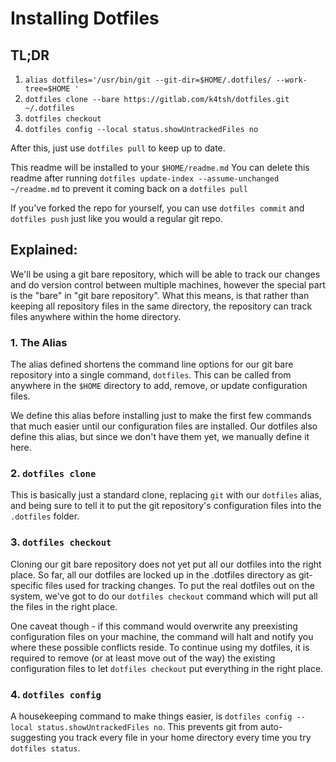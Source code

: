 # Installing Dotfiles

## TL;DR

1. `alias dotfiles='/usr/bin/git --git-dir=$HOME/.dotfiles/ --work-tree=$HOME '`
2. `dotfiles clone --bare https://gitlab.com/k4tsh/dotfiles.git ~/.dotfiles`
3. `dotfiles checkout`
4. `dotfiles config --local status.showUntrackedFiles no`

After this, just use `dotfiles pull` to keep up to date. 

This readme will be installed to your `$HOME/readme.md`
You can delete this readme after running `dotfiles update-index --assume-unchanged ~/readme.md` to prevent it coming back on a `dotfiles pull`

If you've forked the repo for yourself, you can use `dotfiles commit` and `dotfiles push` just like you would a regular git repo. 

## Explained: 

We'll be using a git bare repository, which will be able to track our changes and do version control between multiple machines, however the special part is the "bare" in "git bare repository". What this means, is that rather than keeping all repository files in the same directory, the repository can track files anywhere within the home directory. 

### 1. The Alias

The alias defined shortens the command line options for our git bare repository into a single command, `dotfiles`. This can be called from anywhere in the `$HOME` directory to add, remove, or update configuration files. 

We define this alias before installing just to make the first few commands that much easier until our configuration files are installed. Our dotfiles also define this alias, but since we don't have them yet, we manually define it here. 

### 2. `dotfiles clone`

This is basically just a standard clone, replacing `git` with our `dotfiles` alias, and being sure to tell it to put the git repository's configuration files into the `.dotfiles` folder. 

### 3. `dotfiles checkout`

Cloning our git bare repository does not yet put all our dotfiles into the right place. So far, all our dotfiles are locked up in the .dotfiles directory as git-specific files used for tracking changes. To put the real dotfiles out on the system, we've got to do our `dotfiles checkout` command which will put all the files in the right place. 

One caveat though - if this command would overwrite any preexisting configuration files on your machine, the command will halt and notify you where these possible conflicts reside. To continue using my dotfiles, it is required to remove (or at least move out of the way) the existing configuration files to let `dotfiles checkout` put everything in the right place. 

### 4. `dotfiles config`

A housekeeping command to make things easier, is `dotfiles config --local status.showUntrackedFiles no`. This prevents git from auto-suggesting you track every file in your home directory every time you try `dotfiles status`. 
